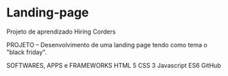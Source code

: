 # Landing-page
Projeto de aprendizado Hiring Corders

PROJETO – Desenvolvimento de uma landing page tendo como tema o "black friday".

SOFTWARES, APPS e FRAMEWORKS
HTML 5
CSS 3
Javascript ES6
GitHub

